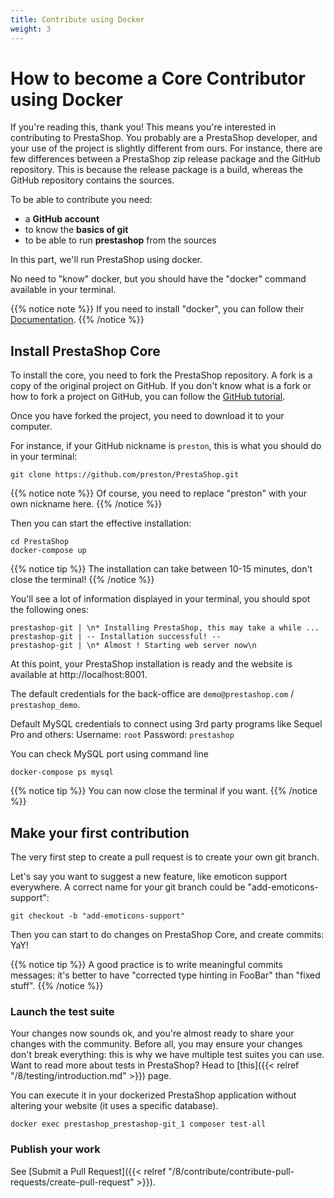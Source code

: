 ```yaml
---
title: Contribute using Docker
weight: 3
---
```


# How to become a Core Contributor using Docker

If you're reading this, thank you! This means you're interested in contributing to PrestaShop.
You probably are a PrestaShop developer, and your use of the project is slightly different from ours. For instance, there are few differences between a PrestaShop zip release package and the GitHub repository. This is because the release package is a build, whereas the GitHub repository contains the sources.

To be able to contribute you need:

* a **GitHub account**
* to know the **basics of git**
* to be able to run **prestashop** from the sources

In this part, we'll run PrestaShop using docker.

No need to "know" docker, but you should have the "docker" command available in your terminal.

{{% notice note %}}
If you need to install "docker", you can follow their [Documentation](https://docs.docker.com/install/).
{{% /notice %}}

## Install PrestaShop Core

To install the core, you need to fork the PrestaShop repository. A fork is a copy of the original project on GitHub.
If you don't know what is a fork or how to fork a project on GitHub, you can follow the [GitHub tutorial](https://help.github.com/articles/fork-a-repo/).

Once you have forked the project, you need to download it to your computer.

For instance, if your GitHub nickname is `preston`, this is what you should do in your terminal:


```
git clone https://github.com/preston/PrestaShop.git
```

{{% notice note %}}
Of course, you need to replace "preston" with your own nickname here.
{{% /notice %}}

Then you can start the effective installation:

```
cd PrestaShop
docker-compose up
```

{{% notice tip %}}
The installation can take between 10-15 minutes, don't close the terminal!
{{% /notice %}}

You'll see a lot of information displayed in your terminal, you should spot the following ones:

```
prestashop-git | \n* Installing PrestaShop, this may take a while ...
prestashop-git | -- Installation successful! --
prestashop-git | \n* Almost ! Starting web server now\n
```

At this point, your PrestaShop installation is ready and the website is available at http://localhost:8001. 

The default credentials for the back-office are `demo@prestashop.com` / `prestashop_demo`.

Default MySQL credentials to connect using 3rd party programs like Sequel Pro and others:
Username: `root`
Password: `prestashop`

You can check MySQL port using command line

```
docker-compose ps mysql
```

{{% notice tip %}}
You can now close the terminal if you want.
{{% /notice %}}

## Make your first contribution

The very first step to create a pull request is to create your own git branch.

Let's say you want to suggest a new feature, like emoticon support everywhere. A correct name for your git branch could be "add-emoticons-support":

```
git checkout -b "add-emoticons-support"
```

Then you can start to do changes on PrestaShop Core, and create commits: YaY!

{{% notice tip %}}
A good practice is to write meaningful commits messages: it's better to have "corrected type hinting in FooBar" than "fixed stuff".
{{% /notice %}} 

### Launch the test suite

Your changes now sounds ok, and you're almost ready to share your changes with the community.
Before all, you may ensure your changes don't break everything: this is why we have multiple test suites you can use. Want to read more about tests in PrestaShop? Head to [this]({{< relref "/8/testing/introduction.md" >}}) page.

You can execute it in your dockerized PrestaShop application without altering your website (it uses a specific database).

```
docker exec prestashop_prestashop-git_1 composer test-all
```

### Publish your work

See [Submit a Pull Request]({{< relref "/8/contribute/contribute-pull-requests/create-pull-request" >}}).

